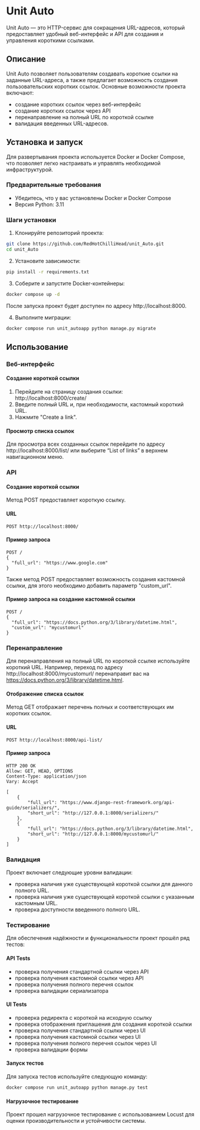# Unit Auto

Unit Auto — это HTTP-сервис для сокращения URL-адресов, который предоставляет удобный веб-интерфейс и API для создания и управления короткими ссылками.

## Описание

Unit Auto позволяет пользователям создавать короткие ссылки на заданные URL-адреса, 
а также предлагает возможность создания пользовательских коротких ссылок. 
Основные возможности проекта включают:

- создание коротких ссылок через веб-интерфейс
- создание коротких ссылок через API
- перенаправление на полный URL по короткой ссылке
- валидация введенных URL-адресов.

## Установка и запуск

Для развертывания проекта используется Docker и Docker Compose, что позволяет легко настраивать и управлять необходимой инфраструктурой.

### Предварительные требования

- Убедитесь, что у вас установлены Docker и Docker Compose
- Версия Python: 3.11

### Шаги установки

1. Клонируйте репозиторий проекта:
```sh
git clone https://github.com/RedHotChilliHead/unit_Auto.git
cd unit_Auto
```

2. Установите зависимости:
```sh
pip install -r requirements.txt
```

3. Соберите и запустите Docker-контейнеры:
```sh
docker compose up -d
```
После запуска проект будет доступен по адресу http://localhost:8000.

4. Выполните миграции:
```sh
docker compose run unit_autoapp python manage.py migrate
```

## Использование

### Веб-интерфейс

#### Создание короткой ссылки

1. Перейдите на страницу создания ссылки: http://localhost:8000/create/
2. Введите полный URL и, при необходимости, кастомный короткий URL.
3. Нажмите "Create a link".

#### Просмотр списка ссылок
Для просмотра всех созданных ссылок перейдите по адресу http://localhost:8000/list/ или выберите “List of links” в верхнем навигационном меню.

### API

#### Создание короткой ссылки

Метод POST предоставляет короткую ссылку.

#### URL

```
POST http://localhost:8000/
```

#### Пример запроса

```http
POST /
{
  "full_url": "https://www.google.com"
}
```

Также метод POST предоставляет возможность создания кастомной ссылки, для этого необходимо добавить параметр "custom_url".

#### Пример запроса на создание кастомной ссылки

```http
POST /
{
  "full_url": "https://docs.python.org/3/library/datetime.html",
  "custom_url": "mycustomurl"
}
```

### Перенаправление

Для перенаправления на полный URL по короткой ссылке используйте короткий URL. Например, переход по
адресу http://localhost:8000/mycustomurl/ перенаправит вас на https://docs.python.org/3/library/datetime.html.

#### Отображение списка ссылок

Метод GET отображает перечень полных и соответствующих им коротких ссылок.

#### URL

```
POST http://localhost:8000/api-list/
```

#### Пример запроса

```http
HTTP 200 OK
Allow: GET, HEAD, OPTIONS
Content-Type: application/json
Vary: Accept

[
    {
        "full_url": "https://www.django-rest-framework.org/api-guide/serializers/",
        "short_url": "http://127.0.0.1:8000/serializers/"
    },
    {
        "full_url": "https://docs.python.org/3/library/datetime.html",
        "short_url": "http://127.0.0.1:8000/mycustomurl/"
    }
]
```

### Валидация

Проект включает следующие уровни валидации:

- проверка наличия уже существующей короткой ссылки для данного полного URL.
- проверка наличия уже существующей короткой ссылки с указанным кастомным URL.
- проверка доступности введенного полного URL.

### Тестирование

Для обеспечения надёжности и функциональности проект прошёл ряд тестов:

#### API Tests

- проверка получения стандартной ссылки через API
- проверка получения кастомной ссылки через API
- проверка получения полного перечня ссылок
- проверка валидации сериализатора

#### UI Tests

- проверка редиректа с короткой на исходную ссылку
- проверка отображения приглашения для создания короткой ссылки
- проверка получения стандартной ссылки через UI
- проверка получения кастомной ссылки через UI
- проверка получения полного перечня ссылок через UI
- проверка валидации формы

#### Запуск тестов

Для запуска тестов используйте следующую команду:
```sh
docker compose run unit_autoapp python manage.py test
```

#### Нагрузочное тестирование

Проект прошел нагрузочное тестирование с использованием Locust для оценки производительности и устойчивости системы.